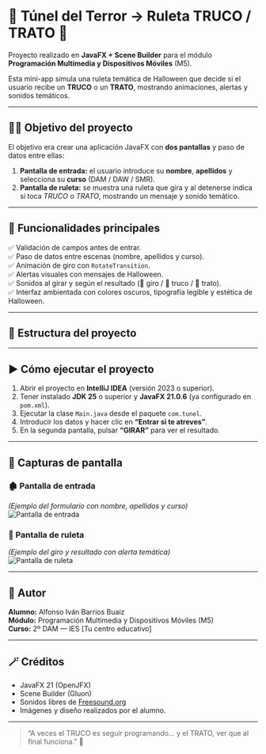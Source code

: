 # 🎃 Túnel del Terror → Ruleta TRUCO / TRATO 🍬

Proyecto realizado en **JavaFX + Scene Builder** para el módulo **Programación Multimedia y Dispositivos Móviles** (M5).

Esta mini-app simula una ruleta temática de Halloween que decide si el usuario recibe un **TRUCO** o un **TRATO**, mostrando animaciones, alertas y sonidos temáticos.

---

## 🧙‍♂️ Objetivo del proyecto

El objetivo era crear una aplicación JavaFX con **dos pantallas** y paso de datos entre ellas:

1. **Pantalla de entrada:** el usuario introduce su **nombre**, **apellidos** y selecciona su **curso** (DAM / DAW / SMR).  
2. **Pantalla de ruleta:** se muestra una ruleta que gira y al detenerse indica si toca *TRUCO* o *TRATO*, mostrando un mensaje y sonido temático.

---

## 🧩 Funcionalidades principales

✅ Validación de campos antes de entrar.  
✅ Paso de datos entre escenas (nombre, apellidos y curso).  
✅ Animación de giro con `RotateTransition`.  
✅ Alertas visuales con mensajes de Halloween.  
✅ Sonidos al girar y según el resultado (🎡 giro / 🎃 truco / 🍬 trato).  
✅ Interfaz ambientada con colores oscuros, tipografía legible y estética de Halloween.

---

## 📂 Estructura del proyecto


---

## ▶️ Cómo ejecutar el proyecto

1. Abrir el proyecto en **IntelliJ IDEA** (versión 2023 o superior).  
2. Tener instalado **JDK 25** o superior y **JavaFX 21.0.6** (ya configurado en `pom.xml`).  
3. Ejecutar la clase `Main.java` desde el paquete `com.tunel`.  
4. Introducir los datos y hacer clic en **“Entrar si te atreves”**.  
5. En la segunda pantalla, pulsar **“GIRAR”** para ver el resultado.

---

## 📸 Capturas de pantalla

### 🏚️ Pantalla de entrada
*(Ejemplo del formulario con nombre, apellidos y curso)*  
![Pantalla de entrada](./captura_entrada.png)

### 🎡 Pantalla de ruleta
*(Ejemplo del giro y resultado con alerta temática)*  
![Pantalla de ruleta](./captura_ruleta.png)

---

## 🧠 Autor
**Alumno:** Alfonso Iván Barrios Buaiz  
**Módulo:** Programación Multimedia y Dispositivos Móviles (M5)  
**Curso:** 2º DAM — IES [Tu centro educativo]

---

## 🪄 Créditos
- JavaFX 21 (OpenJFX)  
- Scene Builder (Gluon)  
- Sonidos libres de [Freesound.org](https://freesound.org)  
- Imágenes y diseño realizados por el alumno.  

---

> “A veces el TRUCO es seguir programando… y el TRATO, ver que al final funciona.” 👻

